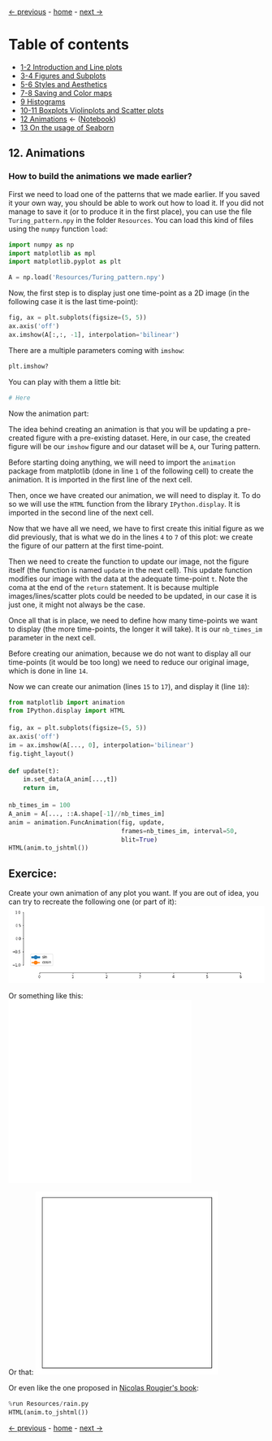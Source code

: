 [&larr; previous](../10-11-Boxplots-Violinplots-and-Scatter-plots/10-11-Boxplots-Violinplots-and-Scatter-plots.md) - [home](https://guignardlab.github.io/CenTuri-Course-2022/) - [next &rarr;](../13-Seaborn/13-Seaborn.md)

# Table of contents
* [1-2 Introduction and Line plots](../1-2-Intro-and-Line-plots/1-2-Intro-and-Line-plots.md)
* [3-4 Figures and Subplots](../3-4-Figures-and-Subplots/3-4-Figures-and-Subplots.md)
* [5-6 Styles and Aesthetics](../5-6-Styles-and-Aesthetics/5-6-Styles-and-Aesthetics.md)
* [7-8 Saving and Color maps](../7-8-Saving-and-Color-maps/7-8-Saving-and-Color-maps.md)
* [9 Histograms](../9-Histograms/9-Histograms.md)
* [10-11 Boxplots Violinplots and Scatter plots](../10-11-Boxplots-Violinplots-and-Scatter-plots/10-11-Boxplots-Violinplots-and-Scatter-plots.md)
* [12 Animations](../12-Animations/12-Animations.md) &larr; ([Notebook](../../../12-Animations.ipynb))
* [13 On the usage of Seaborn](../13-Seaborn/13-Seaborn.md)

## 12. Animations

### How to build the animations we made earlier?

First we need to load one of the patterns that we made earlier.
If you saved it your own way, you should be able to work out how to load it.
If you did not manage to save it (or to produce it in the first place), you can use the file `Turing_pattern.npy` in the folder `Resources`.
You can load this kind of files using the `numpy` function `load`:


```python
import numpy as np
import matplotlib as mpl
import matplotlib.pyplot as plt
```


```python
A = np.load('Resources/Turing_pattern.npy')
```

Now, the first step is to display just one time-point as a 2D image (in the following case it is the last time-point):


```python
fig, ax = plt.subplots(figsize=(5, 5))
ax.axis('off')
ax.imshow(A[:,:, -1], interpolation='bilinear')
```

There are a multiple parameters coming with `imshow`:


```python
plt.imshow?
```

You can play with them a little bit:


```python
# Here
```

Now the animation part:

The idea behind creating an animation is that you will be updating a pre-created figure with a pre-existing dataset. Here, in our case, the created figure will be our `imshow` figure and our dataset will be `A`, our Turing pattern.

Before starting doing anything, we will need to import the `animation` package from matplotlib (done in line `1` of the following cell) to create the animation. It is imported in the first line of the next cell.

Then, once we have created our animation, we will need to display it. To do so we will use the `HTML` function from the library `IPython.display`. It is imported in the second line of the next cell.

Now that we have all we need, we have to first create this initial figure as we did previously, that is what we do in the lines `4` to `7` of this plot: we create the figure of our pattern at the first time-point.

Then we need to create the function to update our image, not the figure itself (the function is named `update` in the next cell).
This update function modifies our image with the data at the adequate time-point `t`.
Note the coma at the end of the `return` statement. It is because multiple images/lines/scatter plots could be needed to be updated, in our case it is just one, it might not always be the case.

Once all that is in place, we need to define how many time-points we want to display (the more time-points, the longer it will take). It is our `nb_times_im` parameter in the next cell.

Before creating our animation, because we do not want to display all our time-points (it would be too long) we need to reduce our original image, which is done in line `14`.

Now we can create our animation (lines `15` to `17`), and display it (line `18`):


```python
from matplotlib import animation
from IPython.display import HTML

fig, ax = plt.subplots(figsize=(5, 5))
ax.axis('off')
im = ax.imshow(A[..., 0], interpolation='bilinear')
fig.tight_layout()

def update(t):
    im.set_data(A_anim[...,t])
    return im,

nb_times_im = 100
A_anim = A[..., ::A.shape[-1]//nb_times_im]
anim = animation.FuncAnimation(fig, update,
                               frames=nb_times_im, interval=50, 
                               blit=True)
HTML(anim.to_jshtml())
```

## Exercice:
Create your own animation of any plot you want. If you are out of idea, you can try to recreate the following one (or part of it):
![png](../../cos-sin.gif)

Or something like this:
![png](../../square.gif)

Or that:
![png](../../circle.gif)

Or even like the one proposed in [Nicolas Rougier's book](https://github.com/rougier/scientific-visualization-book):


```python
%run Resources/rain.py
HTML(anim.to_jshtml())
```

[&larr; previous](../10-11-Boxplots-Violinplots-and-Scatter-plots/10-11-Boxplots-Violinplots-and-Scatter-plots.md) - [home](https://guignardlab.github.io/CenTuri-Course-2022/) - [next &rarr;](../13-Seaborn/13-Seaborn.md)